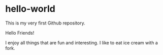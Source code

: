 # hello-world
This is my very first Github repository.


Hello Friends!

I enjoy all things that are fun and interesting. I like to eat ice cream with a fork.

